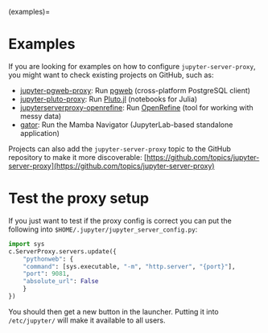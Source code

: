 (examples)=

# Examples

If you are looking for examples on how to configure `jupyter-server-proxy`, you might want to check existing
projects on GitHub, such as:

- [jupyter-pgweb-proxy](https://github.com/illumidesk/jupyter-pgweb-proxy): Run [pgweb](https://github.com/sosedoff/pgweb) (cross-platform PostgreSQL client)
- [jupyter-pluto-proxy](https://github.com/illumidesk/jupyter-pluto-proxy): Run [Pluto.jl](https://github.com/fonsp/Pluto.jl) (notebooks for Julia)
- [jupyterserverproxy-openrefine](https://github.com/psychemedia/jupyterserverproxy-openrefine): Run [OpenRefine](https://openrefine.org/) (tool for working with messy data)
- [gator](https://github.com/mamba-org/gator): Run the Mamba Navigator (JupyterLab-based standalone application)

Projects can also add the `jupyter-server-proxy` topic to the GitHub repository to make it more discoverable:
[https://github.com/topics/jupyter-server-proxy](https://github.com/topics/jupyter-server-proxy)

# Test the proxy setup

If you just want to test if the proxy config is correct you can put the following into `$HOME/.jupyter/jupyter_server_config.py`:
```python
import sys
c.ServerProxy.servers.update({
    "pythonweb": {
    "command": [sys.executable, "-m", "http.server", "{port}"],
    "port": 9081,
    "absolute_url": False
    }
})
```
You should then get a new button in the launcher. Putting it into `/etc/jupyter/` will make it available to all users.
